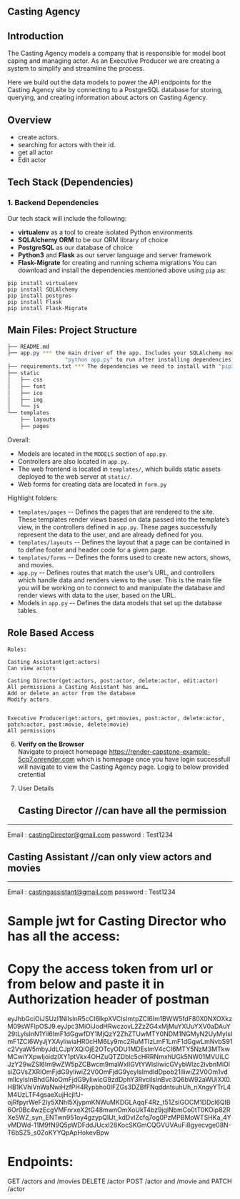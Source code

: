 Casting Agency
-----

## Introduction

The Casting Agency models a company that is responsible for model boot caping and managing actor.
As an Executive Producer  we are creating a system to simplify and streamline the process.

Here we build out the data models to power the API endpoints for the Casting Agency site by connecting to a PostgreSQL database for storing, querying, and creating information about actors on Casting Agency.

## Overview

* create actors.
* searching for actors with their id.
* get all actor
* Edit actor


## Tech Stack (Dependencies)

### 1. Backend Dependencies
Our tech stack will include the following:
 * **virtualenv** as a tool to create isolated Python environments
 * **SQLAlchemy ORM** to be our ORM library of choice
 * **PostgreSQL** as our database of choice
 * **Python3** and **Flask** as our server language and server framework
 * **Flask-Migrate** for creating and running schema migrations
You can download and install the dependencies mentioned above using `pip` as:
```
pip install virtualenv
pip install SQLAlchemy
pip install postgres
pip install Flask
pip install Flask-Migrate
```

## Main Files: Project Structure

  ```sh
  ├── README.md
  ├── app.py *** the main driver of the app. Includes your SQLAlchemy models.
                    "python app.py" to run after installing dependencies
  ├── requirements.txt *** The dependencies we need to install with "pip3 install -r requirements.txt"
  ├── static
  │   ├── css 
  │   ├── font
  │   ├── ico
  │   ├── img
  │   └── js
  └── templates
      ├── layouts
      ├── pages
  ```

Overall:
* Models are located in the `MODELS` section of `app.py`.
* Controllers are also located in `app.py`.
* The web frontend is located in `templates/`, which builds static assets deployed to the web server at `static/`.
* Web forms for creating data are located in `form.py`


Highlight folders:
* `templates/pages` --  Defines the pages that are rendered to the site. These templates render views based on data passed into the template’s view, in the controllers defined in `app.py`. These pages successfully represent the data to the user, and are already defined for you.
* `templates/layouts` --  Defines the layout that a page can be contained in to define footer and header code for a given page.
* `templates/forms` --  Defines the forms used to create new actors, shows, and movies.
* `app.py` --  Defines routes that match the user’s URL, and controllers which handle data and renders views to the user. This is the main file you will be working on to connect to and manipulate the database and render views with data to the user, based on the URL.
* Models in `app.py` --  Defines the data models that set up the database tables.



## Role Based Access
   
```
Roles:

Casting Assistant(get:actors)
Can view actors

Casting Director(get:actors, post:actor, delete:actor, edit:actor)
All permissions a Casting Assistant has and…
Add or delete an actor from the database
Modify actors


Executive Producer(get:actors, get:movies, post:actor, delete:actor, patch:actor, post:movie, delete:movie)
All permissions

```
   
6. **Verify on the Browser**<br>
Navigate to project homepage https://render-capstone-example-5cq7.onrender.com which is homepage once you have login successfull will navigate to view the Casting Agency page.
Logig to below provided cretential

7. User Details

   ##  Casting Director //can have all the permission
------------------------------------------------------------
Email : castingDirector@gmail.com 
password : Test1234


   ##  Casting Assistant //can only view actors and movies 
------------------------------------------------------------
Email : castingassistant@gmail.com 
password : Test1234


# Sample jwt for Casting Director who has all the access:
# Copy the access token from url or from below and paste it in Authorization header of postman
eyJhbGciOiJSUzI1NiIsInR5cCI6IkpXVCIsImtpZCI6Im1BWW5fdF80X0NXOXkzM09sWFlpOSJ9.eyJpc3MiOiJodHRwczovL2ZzZG4xMjMuYXUuYXV0aDAuY29tLyIsInN1YiI6ImF1dGgwfDY1MjQzY2ZhZTUwMTY0NDM1NGMyN2UyMyIsImF1ZCI6WyJjYXAyIiwiaHR0cHM6Ly9mc2RuMTIzLmF1LmF1dGgwLmNvbS91c2VyaW5mbyJdLCJpYXQiOjE2OTcyODU1MDEsImV4cCI6MTY5NzM3MTkwMCwiYXpwIjoidzlXY1ptVkx4OHZuQTZDblc5cHRRNmxhUGk5NW01MVUiLCJzY29wZSI6Im9wZW5pZCBwcm9maWxlIGVtYWlsIiwicGVybWlzc2lvbnMiOlsiZGVsZXRlOmFjdG9yIiwiZ2V0OmFjdG9ycyIsImdldDpob21lIiwiZ2V0Om1vdmllcyIsInBhdGNoOmFjdG9yIiwicG9zdDphY3RvciIsInBvc3Q6bW92aWUiXX0.HB1KVhiVnWaNwiHzfPH4Rypbho0IFZGs3DZBfFNqddntsuhUh_nXngyYTrL4M4UzLTF4gsaeXujHcjIfJ-ojRfpyrWeF2Iy5XNhI5XjypmKNWuMKDGLAqqF4Rz_t51ZsIGOCM1DDcl6QIB6Or0Bc4wzEcgVMFnrxeX2tG48mwnOmXoUkT4bz9jqlNbmCo0tT0KOip82RXe5WZ_syn_ENTwn951oy4gzypQIUt_kdDvIZcfq7og0PzMPBMoWTSHKa_4YvMDWd-11M9fN9Q5pWDFddJUcxI28KocSKGmCQGVUVAuFi8gyecvge08N-T6bSZ5_s0ZoKYYQpApHokevBpw

# Endpoints:
GET /actors and /movies
DELETE /actor
POST /actor and /movie and
PATCH /actor






